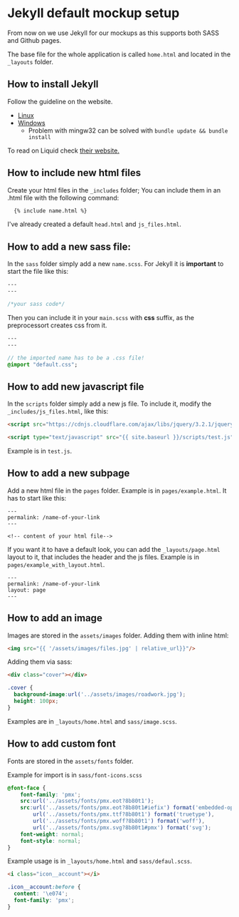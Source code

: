 # Jekyll default mockup setup

From now on we use Jekyll for our mockups as this supports both SASS and Github pages.

The base file for the whole application is called `home.html` and located in the `_layouts` folder.

## How to install Jekyll

Follow the guideline on the website.
- [Linux](https://jekyllrb.com/docs/installation/)
- [Windows](https://jekyllrb.com/docs/windows/#installation-via-rubyinstaller)
  - Problem with mingw32 can be solved with `bundle update && bundle install`

To read on Liquid check [their website.](https://shopify.github.io/liquid/)

## How to include new html files

Create your html files in the `_includes` folder; You can include them in an .html file with the following command:

``` html
  {% include name.html %}
```

I've already created a default `head.html` and `js_files.html`.

## How to add a new sass file:

In the `sass` folder simply add a new `name.scss`. For Jekyll it is **important** to start the file like this:
``` sass
---
---

/*your sass code*/
```

Then you can include it in your `main.scss` with **css** suffix, as the preprocessort creates css from it.

``` sass
---
---

// the imported name has to be a .css file!
@import "default.css";
```

## How to add new javascript file

In the `scripts` folder simply add a new js file. To include it, modify the `_includes/js_files.html`, like this:

``` html
<script src="https://cdnjs.cloudflare.com/ajax/libs/jquery/3.2.1/jquery.min.js"></script>

<script type="text/javascript" src="{{ site.baseurl }}/scripts/test.js"></script>
```

Example is in `test.js`.

## How to add a new subpage

Add a new html file in the `pages` folder. Example is in `pages/example.html`. It has to start like this:
```
---
permalink: /name-of-your-link
---

<!-- content of your html file-->
```

If you want it to have a default look, you can add the `_layouts/page.html` layout to it, that includes the header and the js files. Example is in `pages/example_with_layout.html`.
```
---
permalink: /name-of-your-link
layout: page
---
```

## How to add an image

Images are stored in the `assets/images` folder. Adding them with inline html:

``` html
<img src="{{ '/assets/images/files.jpg' | relative_url}}"/>
```

Adding them via sass:
``` html
<div class="cover"></div>
```
```css
.cover {
  background-image:url('../assets/images/roadwork.jpg');
  height: 100px;
}
```

Examples are in `_layouts/home.html` and `sass/image.scss`.

## How to add custom font

Fonts are stored in the `assets/fonts` folder.

Example for import is in `sass/font-icons.scss`
```css
@font-face {
	font-family: 'pmx';
	src:url('../assets/fonts/pmx.eot?8b80t1');
	src:url('../assets/fonts/pmx.eot?8b80t1#iefix') format('embedded-opentype'),
		url('../assets/fonts/pmx.ttf?8b80t1') format('truetype'),
		url('../assets/fonts/pmx.woff?8b80t1') format('woff'),
		url('../assets/fonts/pmx.svg?8b80t1#pmx') format('svg');
	font-weight: normal;
	font-style: normal;
}
```

Example usage is in `_layouts/home.html` and `sass/defaul.scss`.
```html
<i class="icon__account"></i>
```
```css
.icon__account:before {
  content: '\e074';
  font-family: 'pmx';
}
```
